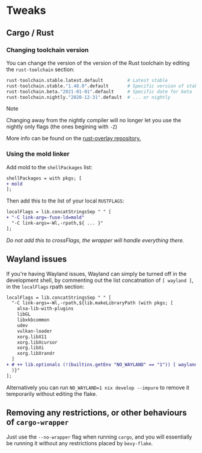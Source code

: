 # Tweaks

## Cargo / Rust

### Changing toolchain version
You can change the version of the version of the Rust toolchain by editing the
`rust-toolchain` section:

```nix
rust-toolchain.stable.latest.default         # Latest stable
rust-toolchain.stable."1.48.0".default       # Specific version of stable
rust-toolchain.beta."2021-01-01".default     # Specific date for beta
rust-toolchain.nightly."2020-12-31".default  # ... or nightly
```

> [!NOTE]
> Changing away from the nightly compiler will no longer let you use the
> nightly only flags (the ones begining with `-Z`)

More info can be found on the [rust-overlay repository.][rust-overlay]

[rust-overlay]: https://github.com/oxalica/rust-overlay

### Using the mold linker

Add mold to the `shellPackages` list:
```diff
shellPackages = with pkgs; [
+ mold
];
```

Then add this to the list of your local `RUSTFLAGS`:

```diff
localFlags = lib.concatStringsSep " " [
+ "-C link-arg=-fuse-ld=mold"
  "-C link-args=-Wl,-rpath,${ ... }"
];
```
*Do not add this to crossFlags, the wrapper will handle everything there.*

## Wayland issues

If you're having Wayland issues, Wayland can simply be turned
off in the development shell, by commenting out the list concatnation of
`[ wayland ]`, in the `localFlags` rpath section:
```diff
localFlags = lib.concatStringsSep " " [
  "-C link-args=-Wl,-rpath,${lib.makeLibraryPath (with pkgs; [
    alsa-lib-with-plugins
    libGL
    libxkbcommon
    udev
    vulkan-loader
    xorg.libX11
    xorg.libXcursor
    xorg.libXi
    xorg.libXrandr
  ]
+ # ++ lib.optionals (!(builtins.getEnv "NO_WAYLAND" == "1")) [ wayland ]
  )}"
];
```

Alternatively you can run `NO_WAYLAND=1 nix develop --impure` to remove it
temporarily without editing the flake.

## Removing any restrictions, or other behaviours of `cargo-wrapper`
Just use the `--no-wrapper` flag when running `cargo`, and you will essentially
be running it without any restrictions placed by `bevy-flake`.
